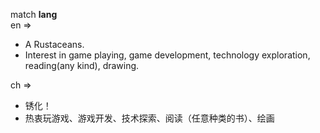 match **lang**  
en =>

- A Rustaceans.
- Interest in game playing, game development, technology exploration, reading(any kind), drawing.

ch =>

- 锈化！
- 热衷玩游戏、游戏开发、技术探索、阅读（任意种类的书）、绘画
